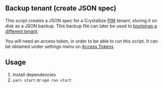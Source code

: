 ## Backup tenant (create JSON spec)

This script creates a JSON spec for a Crystallize [PIM](https://crystallize.com/product/product-information-management) tenant, storing it on disk as a JSON backup. This backup
file can later be used to [bootstrap a different tenant](https://github.com/CrystallizeAPI/examples/tree/main/duplicate-tenant).

You will need an access token, in order to be able to run this script. It can be obtained under settings menu on [Access Tokens](https://pim.crystallize.com/settings/access-tokens)

## Usage

1. Install dependencies
2. `yarn start` or `npm run start`
